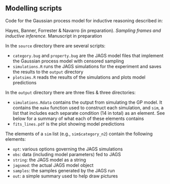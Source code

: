 ## Modelling scripts

Code for the Gaussian process model for inductive reasoning described in:

Hayes, Banner, Forrester & Navarro (in preparation). *Sampling frames and inductive inference.* Manuscript in preparation

In the `source` directory there are several scripts:

- `category.bug` and `property.bug` are the JAGS model files that implement the Gaussian process model with censored sampling
- `simulations.R` runs the JAGS simulations for the experiment and saves the results to the `output` directory
- `plotsims.R` reads the results of the simulations and plots model predictions  


In the `output` directory there are three files & three directories:

- `simulations.Rdata` contains the output from simulating the GP model. It contains the `make` function used to construct each simulation, and `sim`, a list that includes each separate condition (14 in total) as an element. See below for a summary of what each of these elements contains
- `fits_lines.pdf` is the plot showing model predictions 

The elements of a `sim` list (e.g., `sim$category_n2`) contain the following elements:

- `opt`: various options governing the JAGS simulations
- `obs`: data (including model parameters) fed to JAGS
- `string`: the JAGS model as a string
- `jagsmod`: the actual JAGS model object
- `samples`: the samples generated by the JAGS run
- `out`: a simple summary used to help draw pictures 
